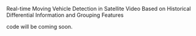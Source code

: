 Real-time Moving Vehicle Detection in Satellite Video Based on Historical Differential Information and Grouping Features

code will be coming soon.
